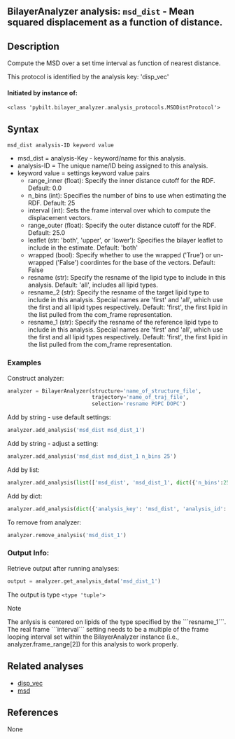 ## BilayerAnalyzer analysis: ```msd_dist``` - Mean squared displacement as a function of distance.
 
## Description
 
Compute the MSD over a set time interval as function of nearest distance.

This protocol is identified by the analysis key: 'disp_vec'


#### Initiated by instance of:
 
    <class 'pybilt.bilayer_analyzer.analysis_protocols.MSDDistProtocol'>

## Syntax

```
msd_dist analysis-ID keyword value
```
* msd_dist = analysis-Key - keyword/name for this analysis.
* analysis-ID = The unique name/ID being assigned to this analysis.
* keyword value = settings keyword value pairs 
    * range_inner (float): Specify the inner distance cutoff for the RDF. Default: 0.0
    * n_bins (int): Specifies the number of bins to use when estimating the RDF. Default: 25
    * interval (int): Sets the frame interval over which to compute the displacement vectors.
    * range_outer (float): Specify the outer distance cutoff for the RDF. Default: 25.0
    * leaflet (str: 'both', 'upper', or 'lower'): Specifies the bilayer leaflet to include in the estimate. Default: 'both'
    * wrapped (bool): Specify whether to use the wrapped ('True') or un-wrapped ('False') coordintes for the base of the vectors. Default: False
    * resname (str): Specify the resname of the lipid type to include in this analysis. Default: 'all', includes all lipid types.
    * resname_2 (str): Specify the resname of the target lipid type to include in this analysis. Special names are 'first' and 'all', which use the first and all lipid types respectively. Default: 'first', the first lipid in the list pulled from the com_frame representation.
    * resname_1 (str): Specify the resname of the reference lipid type to include in this analysis. Special names are 'first' and 'all', which use the first and all lipid types respectively. Default: 'first', the first lipid in the list pulled from the com_frame representation.

### Examples
Construct analyzer:
```python
analyzer = BilayerAnalyzer(structure='name_of_structure_file',
                           trajectory='name_of_traj_file',
                           selection='resname POPC DOPC')
```
 
Add by string - use default settings:
```python
analyzer.add_analysis('msd_dist msd_dist_1') 
```
 
Add by string - adjust a setting: 
```python
analyzer.add_analysis('msd_dist msd_dist_1 n_bins 25')
```
 
Add by list:
```python
analyzer.add_analysis(list(['msd_dist', 'msd_dist_1', dict({'n_bins':25})]))
```
 
Add by dict: 
```python
analyzer.add_analysis(dict({'analysis_key': 'msd_dist', 'analysis_id': 'msd_dist_1','analysis_settings':dict({'n_bins':25})}))
```
 
To remove from analyzer: 
```python
analyzer.remove_analysis('msd_dist_1')
```
 
### Output Info:
Retrieve output after running analyses:
```python
output = analyzer.get_analysis_data('msd_dist_1')
```
 
The output is type ```<type 'tuple'>```
 
<div class="admonition note"> 
<p class="admonition-title">Note</p> 
<p> The anlysis is centered on lipids of the type specified by the ```resname_1```. The real frame ```interval``` setting needs to be a multiple of the frame looping interval set within the BilayerAnalyzer instance (i.e., analyzer.frame_range[2]) for this analysis to work properly.  </p> 
</div> 
 
## Related analyses
* [disp_vec](disp_vec.html)
* [msd](msd.html)

## References
None